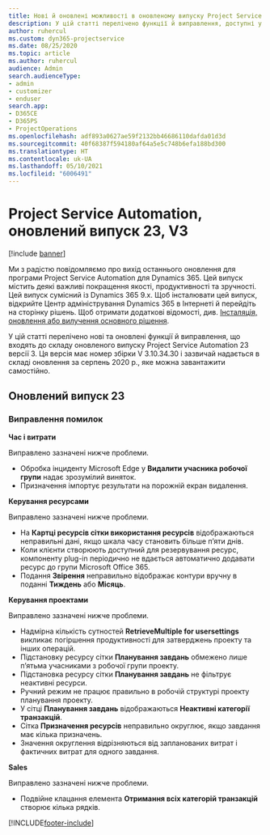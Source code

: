 ```yaml
---
title: Нові й оновлені можливості в оновленому випуску Project Service Automation 23 версії 3
description: У цій статті перелічено функції й виправлення, доступні у випуску Project Service Automation 23, V3.
author: ruhercul
ms.custom: dyn365-projectservice
ms.date: 08/25/2020
ms.topic: article
ms.author: ruhercul
audience: Admin
search.audienceType:
- admin
- customizer
- enduser
search.app:
- D365CE
- D365PS
- ProjectOperations
ms.openlocfilehash: adf893a0627ae59f2132bb46686110dafda01d3d
ms.sourcegitcommit: 40f68387f594180af64a5e5c748b6efa188bd300
ms.translationtype: HT
ms.contentlocale: uk-UA
ms.lasthandoff: 05/10/2021
ms.locfileid: "6006491"
---
```

# <a name="project-service-automation-update-release-23-v3"></a>Project Service Automation, оновлений випуск 23, V3

[!include [banner](../includes/psa-now-project-operations.md)]

Ми з радістю повідомляємо про вихід останнього оновлення для програми Project Service Automation для Dynamics 365. Цей випуск містить деякі важливі покращення якості, продуктивності та зручності. Цей випуск сумісний із Dynamics 365 9.x. Щоб інсталювати цей випуск, відкрийте Центр адміністрування Dynamics 365 в Інтернеті й перейдіть на сторінку рішень. Щоб отримати додаткові відомості, див. [Інсталяція, оновлення або вилучення основного рішення](/power-platform/admin/install-remove-preferred-solution).

У цій статті перелічено нові та оновлені функції й виправлення, що входять до складу оновленого випуску Project Service Automation 23 версії 3. Ця версія має номер збірки V 3.10.34.30 і зазвичай надається в складі оновлення за серпень 2020 р., яке можна завантажити самостійно.

## <a name="update-release-23"></a>Оновлений випуск 23

### <a name="bug-fixes"></a>Виправлення помилок

**Час і витрати**

Виправлено зазначені нижче проблеми.
- Обробка інциденту Microsoft Edge у **Видалити учасника робочої групи** надає зрозумілий виняток.
- Призначення імпортує результати на порожній екран видалення.

**Керування ресурсами**

Виправлено зазначені нижче проблеми.

- На **Картці ресурсів сітки використання ресурсів** відображаються неправильні дані, якщо шкала часу становить більше п’яти днів.
- Коли клієнти створюють доступний для резервування ресурс, компоненту plug-in періодично не вдається автоматично додавати ресурс до групи Microsoft Office 365.
- Подання **Звірення** неправильно відображає контури вручну в поданні **Тиждень** або **Місяць**.

**Керування проектами**

Виправлено зазначені нижче проблеми.

- Надмірна кількість сутностей **RetrieveMultiple for usersettings** викликає погіршення продуктивності для затверджень проекту та інших операцій.
- Підстановку ресурсу сітки **Планування завдань** обмежено лише п’ятьма учасниками з робочої групи проекту. 
- Підстановка ресурсу сітки **Планування завдань** не фільтрує неактивні ресурси.
- Ручний режим не працює правильно в робочій структурі проекту планування проекту.
- У сітці **Планування завдань** відображаються **Неактивні категорії транзакцій**.
- Сітка **Призначення ресурсів** неправильно округлює, якщо завдання має кілька призначень.
- Значення округлення відрізняються від запланованих витрат і фактичних витрат для одного завдання.

**Sales**

Виправлено зазначені нижче проблеми.

- Подвійне клацання елемента **Отримання всіх категорій транзакцій** створює кілька рядків.


[!INCLUDE[footer-include](../includes/footer-banner.md)]